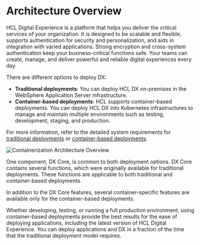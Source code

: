 # Architecture Overview

HCL Digital Experience is a platform that helps you deliver the critical services of your organization. It is designed to be scalable and flexible, supports authentication for security and personalization, and aids in  integration with varied applications. Strong encryption and cross-system authentication keep your business-critical functions safe. Your teams can create, manage, and deliver powerful and reliable digital experiences every day.

There are different options to deploy DX:

- **Traditional deployments**: You can deploy HCL DX on-premises in the WebSphere Application Server infrastructure.
- **Container-based deployments**: HCL supports container-based deployments. You can deploy HCL DX into Kubernetes infrastructures to manage and maintain multiple environments such as testing, development, staging, and production.

For more information, refer to the detailed system requirements for [traditional deployments](../system_requirements/traditional/index.md) or [container-based deployments](../system_requirements/kubernetes/kubernetes-runtime.md).

![Containerization Architecture Overview](../../images/HCL-DX-deployment-diagram-Kubernetes.png)

One component, DX Core, is common to both deployment options. DX Core contains several functions, which were originally available for traditional deployments. These functions are applicable to both traditional and container-based deployments.

In addition to the DX Core features, several container-specific features are available only for the container-based deployments.

Whether developing, testing, or running a full production environment, using container-based deployments provide the best results for the ease of deploying applications, including the latest version of HCL Digital Experience. You can deploy applications and DX in a fraction of the time that the traditional deployment model requires.



